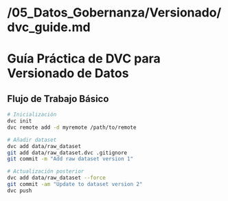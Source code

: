 # /05_Datos_Gobernanza/Versionado/dvc_guide.md
# Guía Práctica de DVC para Versionado de Datos

## Flujo de Trabajo Básico
```bash
# Inicialización
dvc init
dvc remote add -d myremote /path/to/remote

# Añadir dataset
dvc add data/raw_dataset
git add data/raw_dataset.dvc .gitignore
git commit -m "Add raw dataset version 1"

# Actualización posterior
dvc add data/raw_dataset --force
git commit -am "Update to dataset version 2"
dvc push